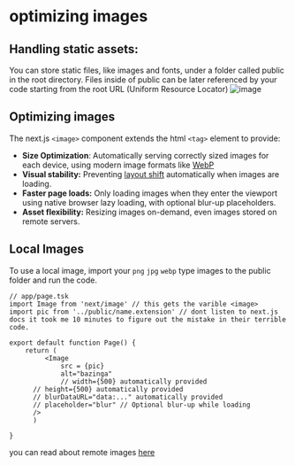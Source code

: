 # optimizing images

## Handling static assets:
You can store static files, like images and fonts, under a folder called public in the root directory. Files inside of public can be later referenced by your code starting from the root URL (Uniform Resource Locator)
![image](https://github.com/user-attachments/assets/1b118d62-62b5-4209-b866-03634730b81c)

## Optimizing images

The next.js `<image>` component extends the html `<tag>` element to provide:

- **Size Optimization**: Automatically serving correctly sized images for each device, using modern image formats like [WebP](https://github.com/xxpwnxxx420lord/nextjs-notes/blob/main/1.0/webp-guide.md)
- **Visual stability:** Preventing [layout shift](https://web.dev/articles/cls) automatically when images are loading.
- **Faster page loads:** Only loading images when they enter the viewport using native browser lazy loading, with optional blur-up placeholders.
- **Asset flexibility:** Resizing images on-demand, even images stored on remote servers.

## Local Images

To use a local image, import your `png` `jpg` `webp`  type images to the public folder and run the code.

```tsx
// app/page.tsk
import Image from 'next/image' // this gets the varible <image>
import pic from '../public/name.extension' // dont listen to next.js docs it took me 10 minutes to figure out the mistake in their terrible code.

export default function Page() {
	return (
		 <Image
			 src = {pic}
			 alt="bazinga"
			 // width={500} automatically provided
      // height={500} automatically provided
      // blurDataURL="data:..." automatically provided
      // placeholder="blur" // Optional blur-up while loading	
      />
      )

} 
```

you can read about remote images [here](https://nextjs.org/docs/app/getting-started/images-and-fonts#remote-images)
